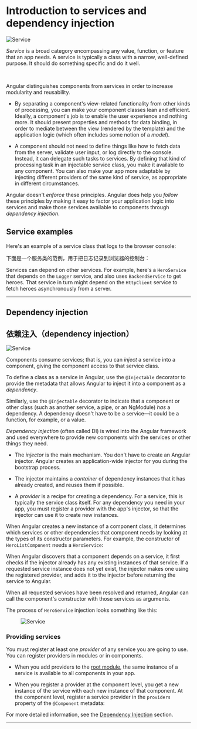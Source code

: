 # Introduction to services and dependency injection

<img src="generated/images/guide/architecture/service.png" alt="Service" class="left">

_Service_ is a broad category encompassing any value, function, or feature that an app needs. A service is typically a class with a narrow, well-defined purpose. It should do something specific and do it well.

<br class="clear">

Angular distinguishes components from services in order to increase modularity and reusability.

* By separating a component's view-related functionality from other kinds of processing, you can make your component classes lean and efficient. Ideally, a component's job is to enable the user experience and nothing more.  It should present properties and methods for data binding, in order to mediate between the view (rendered by the template) and the application logic (which often includes some notion of a _model_).

* A component should not need to define things like how to fetch data from the server, validate user input, or log directly to the console. Instead, it can delegate such tasks to services. By defining that kind of processing task in an injectable service class, you make it available to any component. You can also make your app more adaptable by injecting different providers of the same kind of service, as appropriate in different circumstances.

Angular doesn't *enforce* these principles. Angular does help you *follow* these principles by making it easy to factor your
application logic into services and make those services available to components through *dependency injection*.

## Service examples

Here's an example of a service class that logs to the browser console:

下面是一个服务类的范例，用于把日志记录到浏览器的控制台：

<code-example path="architecture/src/app/logger.service.ts" linenums="false" title="src/app/logger.service.ts (class)" region="class"></code-example>

Services can depend on other services. For example, here's a `HeroService` that depends on the `Logger` service, and also uses `BackendService` to get heroes. That service in turn might depend on the `HttpClient` service to fetch heroes asynchronously from a server.

<code-example path="architecture/src/app/hero.service.ts" linenums="false" title="src/app/hero.service.ts (class)" region="class"></code-example>

<hr/>

## Dependency injection

## 依赖注入（dependency injection）

<img src="generated/images/guide/architecture/dependency-injection.png" alt="Service" class="left">

Components consume services; that is, you can *inject* a service into a component, giving the component access to that service class. 

To define a class as a service in Angular, use the `@Injectable` decorator to provide the metadata that allows Angular to inject it into a component as a *dependency*.  

Similarly, use the `@Injectable` decorator to indicate that a component or other class (such as another service, a pipe, or an NgModule) _has_ a dependency. A dependency doesn't have to be a service&mdash;it could be a function, for example, or a value. 

*Dependency injection* (often called DI) is wired into the Angular framework and used everywhere to provide new components with the services or other things they need.

* The *injector* is the main mechanism. You don't have to create an Angular injector. Angular creates an application-wide injector for you during the bootstrap process.

* The injector maintains a *container* of dependency instances that it has already created, and reuses them if possible.

* A *provider* is a recipe for creating a dependency. For a service, this is typically the service class itself. For any dependency you need in your app, you must register a provider with the app's injector, so that the injector can use it to create new instances.

When Angular creates a new instance of a component class, it determines which services or other dependencies that component needs by looking at the types of its constructor parameters. For example, the constructor of `HeroListComponent` needs a `HeroService`:

<code-example path="architecture/src/app/hero-list.component.ts" linenums="false" title="src/app/hero-list.component.ts (constructor)" region="ctor"></code-example>

When Angular discovers that a component depends on a service, it first checks if the injector already has any existing instances of that service. If a requested service instance does not yet exist, the injector makes one using the registered provider, and adds it to the injector before returning the service to Angular.

When all requested services have been resolved and returned, Angular can call the component's constructor with those services as arguments.

The process of `HeroService` injection looks something like this:

<figure>
  <img src="generated/images/guide/architecture/injector-injects.png" alt="Service" class="left">
</figure>

### Providing services

You must register at least one *provider* of any service you are going to use. You can register providers in modules or in components.

* When you add providers to the [root module](guide/architecture-modules), the same instance of a service is available to all components in your app.

<code-example path="architecture/src/app/app.module.ts" linenums="false" title="src/app/app.module.ts (module providers)" region="providers"></code-example>

* When you register a provider at the component level, you get a new instance of the
service with each new instance of that component. At the component level, register a service provider in the `providers` property of the `@Component` metadata:

<code-example path="architecture/src/app/hero-list.component.ts" linenums="false" title="src/app/hero-list.component.ts (component providers)" region="providers"></code-example>

For more detailed information, see the [Dependency Injection](guide/dependency-injection) section.

<hr/>
